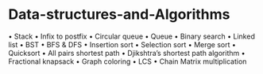 # Data-structures-and-Algorithms

•	Stack
•	Infix to postfix
•	Circular queue
•	Queue
•	Binary search
•	Linked list
•	BST
•	BFS & DFS
•	Insertion sort
•	Selection sort
•	Merge sort
•	Quicksort
•	All pairs shortest path
•	Djikshtra’s shortest path algorithm
•	Fractional knapsack
•	Graph coloring
•	LCS
•	Chain Matrix multiplication
